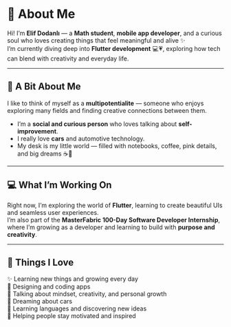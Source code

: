 # 🌸 About Me

Hi! I’m **Elif Dodanlı** — a **Math student**, **mobile app developer**, and a curious soul who loves creating things that feel meaningful and alive ✨  
I’m currently diving deep into **Flutter development** 💻💗, exploring how tech can blend with creativity and everyday life.   

---

## 💫 A Bit About Me
I like to think of myself as a **multipotentialite** — someone who enjoys exploring many fields and finding creative connections between them.  
- I’m a **social and curious person** who loves talking about **self-improvement**.  
- I really love **cars** and automotive technology.
- My desk is my little world — filled with notebooks, coffee, pink details, and big dreams ☕️🌷  

---

## 💻 What I’m Working On
Right now, I’m exploring the world of **Flutter**, learning to create beautiful UIs and seamless user experiences.   
I’m also part of the **MasterFabric 100-Day Software Developer Internship**, where I’m growing as a developer and learning to build with **purpose and creativity**.  

---

## 🎀 Things I Love
✨ Learning new things and growing every day  
📱 Designing and coding apps  
💬 Talking about mindset, creativity, and personal growth  
🚗 Dreaming about cars  
🌸 Learning languages and discovering new ideas  
🫶 Helping people stay motivated and inspired  
